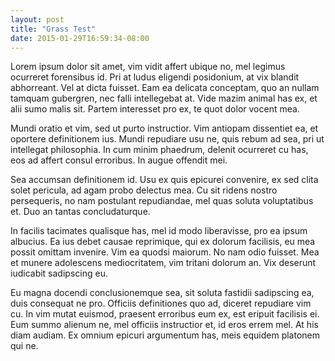 ```yaml
---
layout: post
title: "Grass Test"
date: 2015-01-29T16:59:34-08:00
---
```


Lorem ipsum dolor sit amet, vim vidit affert ubique no, mel legimus ocurreret forensibus id. Pri at ludus eligendi posidonium, at vix blandit abhorreant. Vel at dicta fuisset. Eam ea delicata conceptam, quo an nullam tamquam gubergren, nec falli intellegebat at. Vide mazim animal has ex, et alii sumo malis sit. Partem interesset pro ex, te quot dolor vocent mea.

Mundi oratio et vim, sed ut purto instructior. Vim antiopam dissentiet ea, et oportere definitionem ius. Mundi repudiare usu ne, quis rebum ad sea, pri ut intellegat philosophia. In cum minim phaedrum, delenit ocurreret cu has, eos ad affert consul erroribus. In augue offendit mei.

Sea accumsan definitionem id. Usu ex quis epicurei convenire, ex sed clita solet pericula, ad agam probo delectus mea. Cu sit ridens nostro persequeris, no nam postulant repudiandae, mel quas soluta voluptatibus et. Duo an tantas concludaturque.

In facilis tacimates qualisque has, mel id modo liberavisse, pro ea ipsum albucius. Ea ius debet causae reprimique, qui ex dolorum facilisis, eu mea possit omittam invenire. Vim ea quodsi maiorum. No nam odio fuisset. Mea et munere adolescens mediocritatem, vim tritani dolorum an. Vix deserunt iudicabit sadipscing eu.

Eu magna docendi conclusionemque sea, sit soluta fastidii sadipscing ea, duis consequat ne pro. Officiis definitiones quo ad, diceret repudiare vim cu. In vim mutat euismod, praesent erroribus eum ex, est eripuit facilisis ei. Eum summo alienum ne, mel officiis instructior et, id eros errem mel. At his diam audiam. Ex omnium epicuri argumentum has, meis equidem platonem qui ne.